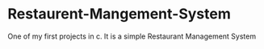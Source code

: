 # Restaurent-Mangement-System
One of my first projects in c. It is a simple Restaurant Management System
